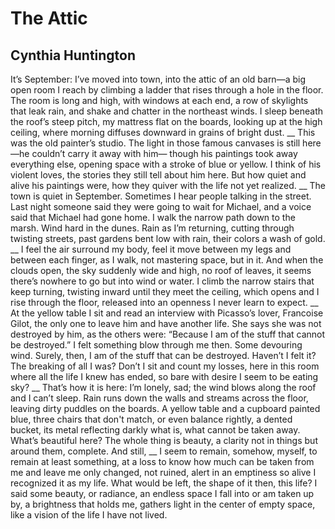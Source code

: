 # The Attic
## Cynthia Huntington
It’s September: I’ve moved into town,
into the attic of an old barn—a big open room I reach
by climbing a ladder that rises through a hole in the floor.
The room is long and high, with windows at each end,
a row of skylights that leak rain, and shake
and chatter in the northeast winds. I sleep beneath
the roof’s steep pitch, my mattress flat on the boards,
looking up at the high ceiling, where morning
diffuses downward in grains of bright dust.
 __
This was the old painter’s studio.
The light in those famous canvases is still here
—he couldn’t carry it away with him—
though his paintings took away everything else,
opening space with a stroke of blue or yellow.
I think of his violent loves, the stories
they still tell about him here.
But how quiet and alive his paintings were,
how they quiver with the life not yet realized.
 __
The town is quiet in September.
Sometimes I hear people talking in the street.
Last night someone said they were going to wait for Michael,
and a voice said that Michael had gone home.
I walk the narrow path down to the marsh.
Wind hard in the dunes. Rain as I’m returning,
cutting through twisting streets, past gardens bent
low with rain, their colors a wash of gold.
 __
I feel the air surround my body, feel it move
between my legs and between each finger,
as I walk, not mastering space, but in it.
And when the clouds open, the sky
suddenly wide and high, no roof of leaves,
it seems there’s nowhere to go but into wind or water.
I climb the narrow stairs that keep turning,
twisting inward until they meet the ceiling,
which opens and I rise through the floor,
released into an openness I never learn to expect.
 __
At the yellow table I sit and read
an interview with Picasso’s lover, Francoise Gilot,
the only one to leave him and have another life.
She says she was not destroyed by him, as the others were:
“Because I am of the stuff that cannot be destroyed.”
I felt something blow through me then.
Some devouring wind. Surely, then,
I am of the stuff that can be destroyed.
Haven’t I felt it? The breaking of all I was?
Don’t I sit and count my losses,
here in this room where all the life I knew has ended,
so bare with desire I seem to be eating sky?
 __
That’s how it is here: I’m lonely, sad;
the wind blows along the roof and I can’t sleep.
Rain runs down the walls and streams across the floor,
leaving dirty puddles on the boards.
A yellow table and a cupboard painted blue,
three chairs that don't match, or even balance rightly,
a dented bucket, its metal reflecting darkly
what is, what cannot be taken away.
What’s beautiful here? The whole thing
is beauty, a clarity not in things
but around them, complete. And still,
 __
I seem to remain, somehow, myself,
to remain at least something, at a loss
to know how much can be taken from me
and leave me only changed, not ruined,
alert in an emptiness so alive
I recognized it as my life. What would be left,
the shape of it then, this life? I said some beauty,
or radiance, an endless space I fall into
or am taken up by, a brightness that holds me,
gathers light in the center of empty space,
like a vision of the life I have not lived.